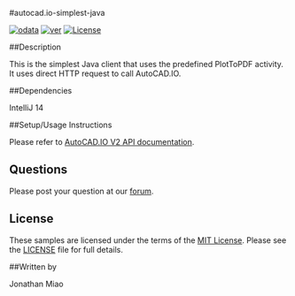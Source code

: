 #autocad.io-simplest-java

[![odata](https://img.shields.io/badge/odata-4.0-yellow.svg)](http://www.odata.org/documentation/)
[![ver](https://img.shields.io/badge/AutoCAD.io-2.0.0-blue.svg)](https://developer.autodesk.com/api/autocadio/v2/)
[![License](http://img.shields.io/:license-mit-red.svg)](http://opensource.org/licenses/MIT)

##Description

This is the simplest Java client that uses the predefined PlotToPDF activity. It uses direct HTTP request to call AutoCAD.IO.

##Dependencies

IntelliJ 14

##Setup/Usage Instructions

Please refer to [AutoCAD.IO V2 API documentation](https://developer.autodesk.com/api/autocadio/v2/#tutorials).

## Questions

Please post your question at our [forum](http://forums.autodesk.com/t5/autocad-i-o/bd-p/105).

## License

These samples are licensed under the terms of the [MIT License](http://opensource.org/licenses/MIT). Please see the [LICENSE](LICENSE) file for full details.

##Written by 

Jonathan Miao
